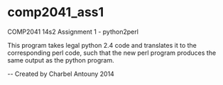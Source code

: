 comp2041_ass1
=============

COMP2041 14s2 Assignment 1 - python2perl

This program takes legal python 2.4 code and translates it to the corresponding perl code, such that the new perl program produces the same output as the python program.

--
Created by Charbel Antouny 2014
